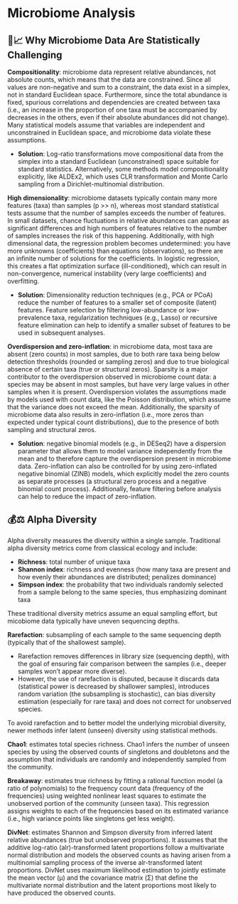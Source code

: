 # Microbiome Analysis
## :microbe::chart_with_upwards_trend: Why Microbiome Data Are Statistically Challenging
**Compositionality**: microbiome data represent relative abundances, not absolute counts, which means that the data are constrained. Since all values are non-negative and sum to a constraint, the data exist in a simplex, not in standard Euclidean space. Furthermore, since the total abundance is fixed, spurious correlations and dependencies are created between taxa (i.e., an increase in the proportion of one taxa must be accompanied by decreases in the others, even if their absolute abundances did not change). Many statistical models assume that variables are independent and unconstrained in Euclidean space, and microbiome data violate these assumptions.
  - **Solution**: Log-ratio transformations move compositional data from the simplex into a standard Euclidean (unconstrained) space suitable for standard statistics. Alternatively, some methods model compositionality explicitly, like ALDEx2, which uses CLR transformation and Monte Carlo sampling from a Dirichlet-multinomial distribution.

**High dimensionality**: microbiome datasets typically contain many more features (taxa) than samples (p >> n), whereas most standard statistical tests assume that the number of samples exceeds the number of features. In small datasets, chance fluctuations in relative abundances can appear as significant differences and high numbers of features relative to the number of samples increases the risk of this happening. Additionally, with high dimensional data, the regression problem becomes undetermined: you have more unknowns (coefficients) than equations (observations), so there are an infinite number of solutions for the coefficients. In logistic regression, this creates a flat optimization surface (ill-conditioned), which can result in non-convergence, numerical instability (very large coefficients) and overfitting.
  - **Solution**: Dimensionality reduction techniques (e.g., PCA or PCoA) reduce the number of features to a smaller set of composite (latent) features. Feature selection by filtering low-abundance or low-prevalence taxa, regularization techniques (e.g., Lasso) or recursive feature elimination can help to identify a smaller subset of features to be used in subsequent analyses.

**Overdispersion and zero-inflation**: in microbiome data, most taxa are absent (zero counts) in most samples, due to both rare taxa being below detection thresholds (rounded or sampling zeros) and due to true biological absence of certain taxa (true or structural zeros). Sparsity is a major contributor to the overdispersion observed in microbiome count data: a species may be absent in most samples, but have very large values in other samples when it is present. Overdispersion violates the assumptions made by models used with count data, like the Poisson distribution, which assume that the variance does not exceed the mean. Additionally, the sparsity of microbiome data also results in zero-inflation (i.e., more zeros than expected under typical count distributions), due to the presence of both sampling and structural zeros.
  - **Solution**: negative binomial models (e.g., in DESeq2) have a dispersion parameter that allows them to model variance independently from the mean and to therefore capture the overdispersion present in microbiome data. Zero-inflation can also be controlled for by using zero-inflated negative binomial (ZINB) models, which explicitly model the zero counts as separate processes (a structural zero process and a negative binomial count process). Additionally, feature filtering before analysis can help to reduce the impact of zero-inflation. 

## :moneybag::balance_scale: Alpha Diversity
Alpha diversity measures the diversity within a single sample. Traditional alpha diversity metrics come from classical ecology and include: 
  - **Richness**: total number of unique taxa
  - **Shannon index**: richness and evenness (how many taxa are present and how evenly their abundances are distributed; penalizes dominance)
  - **Simpson index**: the probability that two individuals randomly selected from a sample belong to the same species, thus emphasizing dominant taxa

These traditional diversity metrics assume an equal sampling effort, but micobiome data typically have uneven sequencing depths.

**Rarefaction**: subsampling of each sample to the same sequencing depth (typically that of the shallowest sample).
  - Rarefaction removes differences in library size (sequencing depth), with the goal of ensuring fair comparison between the samples (i.e., deeper samples won’t appear more diverse).
  - However, the use of rarefaction is disputed, because it discards data (statistical power is decreased by shallower samples), introduces random variation (the subsampling is stochastic), can bias diversity estimation (especially for rare taxa) and does not correct for unobserved species.

To avoid rarefaction and to better model the underlying microbial diversity, newer methods infer latent (unseen) diversity using statistical methods.

**Chao1**: estimates total species richness. Chao1 infers the number of unseen species by using the observed counts of singletons and doubletons and the assumption that individuals are randomly and independently sampled from the community.

**Breakaway**: estimates true richness by fitting a rational function model (a ratio of polynomials) to the frequency count data (frequency of the frequencies) using weighted nonlinear least squares to estimate the unobserved portion of the community (unseen taxa). This regression assigns weights to each of the frequencies based on its estimated variance (i.e., high variance points like singletons get less weight).

**DivNet**: estimates Shannon and Simpson diversity from inferred latent relative abundances (true but unobserved proportions). It assumes that the additive log-ratio (alr)-transformed latent proportions follow a multivariate normal distribution and models the observed counts as having arisen from a multinomial sampling process of the inverse alr-transformed latent proportions. DivNet uses maximum likelihood estimation to jointly estimate the mean vector (μ) and the covariance matrix (Σ) that define the multivariate normal distribution and the latent proportions most likely to have produced the observed counts. 
